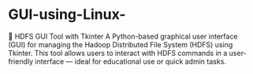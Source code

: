 # GUI-using-Linux-
📂 HDFS GUI Tool with Tkinter
A Python-based graphical user interface (GUI) for managing the Hadoop Distributed File System (HDFS) using Tkinter. This tool allows users to interact with HDFS commands in a user-friendly interface — ideal for educational use or quick admin tasks.

